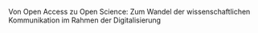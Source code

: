 Von Open Access zu Open Science: Zum Wandel der wissenschaftlichen Kommunikation im Rahmen der Digitalisierung